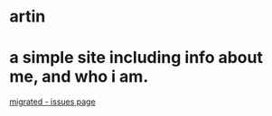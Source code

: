 # artin
# a simple site including info about me, and who i am.

[migrated - issues page](https://github.com/artin-fathzadeh/artin/issues)

